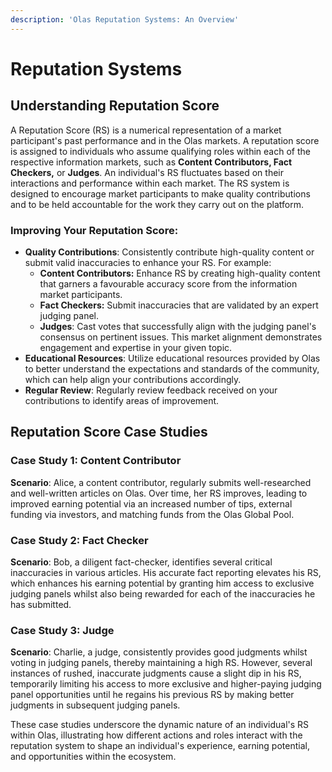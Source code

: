 ```yaml
---
description: 'Olas Reputation Systems: An Overview'
---
```


# Reputation Systems

## Understanding Reputation Score

A Reputation Score (RS) is a numerical representation of a market participant's past performance and in the Olas markets. A reputation score is assigned to individuals who assume qualifying roles within each of the respective information markets, such as **Content Contributors, Fact Checkers,** or **Judges**. An individual's RS fluctuates based on their interactions and performance within each market. The RS system is designed to encourage market participants to make quality contributions and to be held accountable for the work they carry out on the platform.

### Improving Your Reputation Score:

* **Quality Contributions**: Consistently contribute high-quality content or submit valid inaccuracies to enhance your RS. For example:
  * **Content Contributors:** Enhance RS by creating high-quality content that garners a favourable accuracy score from the information market participants.
  * **Fact Checkers:** Submit inaccuracies that are validated by an expert judging panel.
  * **Judges**: Cast votes that successfully align with the judging panel's consensus on pertinent issues. This market alignment demonstrates engagement and expertise in your given topic.
* **Educational Resources**: Utilize educational resources provided by Olas to better understand the expectations and standards of the community, which can help align your contributions accordingly.
* **Regular Review**: Regularly review feedback received on your contributions to identify areas of improvement.

## Reputation Score Case Studies&#x20;

### Case Study 1: Content Contributor

**Scenario**: Alice, a content contributor, regularly submits well-researched and well-written articles on Olas. Over time, her RS improves, leading to improved earning potential via an increased number of tips, external funding via investors, and matching funds from the Olas Global Pool.

### Case Study 2: Fact Checker

**Scenario**: Bob, a diligent fact-checker, identifies several critical inaccuracies in various articles. His accurate fact reporting elevates his RS,  which enhances his earning potential by granting him access to exclusive judging panels whilst also being rewarded for each of the inaccuracies he has submitted.

### Case Study 3: Judge

**Scenario**: Charlie, a judge, consistently provides good judgments whilst voting in judging panels, thereby maintaining a high RS. However, several instances of rushed, inaccurate judgments cause a slight dip in his RS, temporarily limiting his access to more exclusive and higher-paying judging panel opportunities until he regains his previous RS by making better judgments in subsequent judging panels.



These case studies underscore the dynamic nature of an individual's RS within Olas, illustrating how different actions and roles interact with the reputation system to shape an individual's experience, earning potential, and opportunities within the ecosystem.
